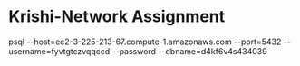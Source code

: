 # Krishi-Network Assignment

psql --host=ec2-3-225-213-67.compute-1.amazonaws.com --port=5432 --username=fyvtgtczvqqccd --password --dbname=d4kf6v4s434039


